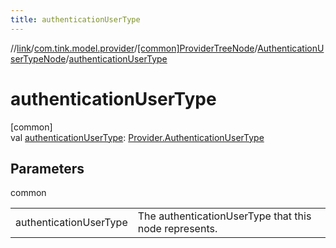 ```yaml
---
title: authenticationUserType
---
```

//[link](../../../../index.html)/[com.tink.model.provider](../../index.html)/[[common]ProviderTreeNode](../index.html)/[AuthenticationUserTypeNode](index.html)/[authenticationUserType](authentication-user-type.html)



# authenticationUserType



[common]\
val [authenticationUserType](authentication-user-type.html): [Provider.AuthenticationUserType](../../[common]-provider/-authentication-user-type/index.html)



## Parameters


common

| | |
|---|---|
| authenticationUserType | The authenticationUserType that this node represents. |




